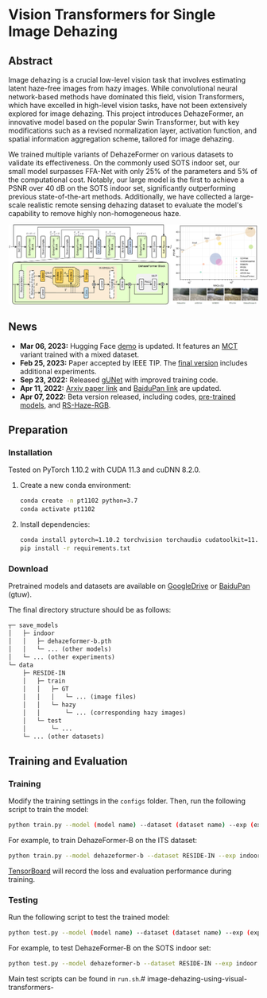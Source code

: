 # Vision Transformers for Single Image Dehazing

## Abstract
Image dehazing is a crucial low-level vision task that involves estimating latent haze-free images from hazy images. While convolutional neural network-based methods have dominated this field, vision Transformers, which have excelled in high-level vision tasks, have not been extensively explored for image dehazing. This project introduces DehazeFormer, an innovative model based on the popular Swin Transformer, but with key modifications such as a revised normalization layer, activation function, and spatial information aggregation scheme, tailored for image dehazing.

We trained multiple variants of DehazeFormer on various datasets to validate its effectiveness. On the commonly used SOTS indoor set, our small model surpasses FFA-Net with only 25% of the parameters and 5% of the computational cost. Notably, our large model is the first to achieve a PSNR over 40 dB on the SOTS indoor set, significantly outperforming previous state-of-the-art methods. Additionally, we have collected a large-scale realistic remote sensing dehazing dataset to evaluate the model's capability to remove highly non-homogeneous haze.

![DehazeFormer](figs/arch.png)

## News
- **Mar 06, 2023:** Hugging Face [demo](https://huggingface.co/spaces/IDKiro/DehazeFormer_Demo) is updated. It features an [MCT](https://github.com/IDKiro/MCT) variant trained with a mixed dataset.
- **Feb 25, 2023:** Paper accepted by IEEE TIP. The [final version](https://doi.org/10.1109/TIP.2023.3256763) includes additional experiments.
- **Sep 23, 2022:** Released [gUNet](https://github.com/IDKiro/gUNet) with improved training code.
- **Apr 11, 2022:** [Arxiv paper link](https://arxiv.org/abs/2204.03883) and [BaiduPan link](https://pan.baidu.com/s/1WVdNccqDMnJ5k5Q__Y2dsg?pwd=gtuw) are updated.
- **Apr 07, 2022:** Beta version released, including codes, [pre-trained models](https://drive.google.com/drive/folders/1gnQiI_7Dvy-ZdQUVYXt7pW0EFQkpK39B?usp=sharing), and [RS-Haze-RGB](https://drive.google.com/drive/folders/1oaQSpdYHxEv-nMOB7yCLKfw2NDCJVtrx?usp=sharing).

## Preparation

### Installation
Tested on PyTorch 1.10.2 with CUDA 11.3 and cuDNN 8.2.0.

1. Create a new conda environment:
    ```sh
    conda create -n pt1102 python=3.7
    conda activate pt1102
    ```

2. Install dependencies:
    ```sh
    conda install pytorch=1.10.2 torchvision torchaudio cudatoolkit=11.3 -c pytorch
    pip install -r requirements.txt
    ```

### Download
Pretrained models and datasets are available on [GoogleDrive](https://drive.google.com/drive/folders/1Yy_GH6_bydYPU6_JJzFQwig4LTh86VI4?usp=sharing) or [BaiduPan](https://pan.baidu.com/s/1WVdNccqDMnJ5k5Q__Y2dsg?pwd=gtuw) (gtuw).

The final directory structure should be as follows:
```
┬─ save_models
│   ├─ indoor
│   │   ├─ dehazeformer-b.pth
│   │   └─ ... (other models)
│   └─ ... (other experiments)
└─ data
    ├─ RESIDE-IN
    │   ├─ train
    │   │   ├─ GT
    │   │   │   └─ ... (image files)
    │   │   └─ hazy
    │   │       └─ ... (corresponding hazy images)
    │   └─ test
    │       └─ ...
    └─ ... (other datasets)
```

## Training and Evaluation

### Training
Modify the training settings in the `configs` folder. Then, run the following script to train the model:
```sh
python train.py --model (model name) --dataset (dataset name) --exp (exp name)
```
For example, to train DehazeFormer-B on the ITS dataset:
```sh
python train.py --model dehazeformer-b --dataset RESIDE-IN --exp indoor
```
[TensorBoard](https://pytorch.org/docs/1.10/tensorboard.html) will record the loss and evaluation performance during training.

### Testing
Run the following script to test the trained model:
```sh
python test.py --model (model name) --dataset (dataset name) --exp (exp name)
```
For example, to test DehazeFormer-B on the SOTS indoor set:
```sh
python test.py --model dehazeformer-b --dataset RESIDE-IN --exp indoor
```
Main test scripts can be found in `run.sh`.# image-dehazing-using-visual-transformers-
